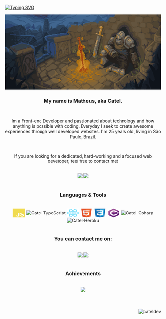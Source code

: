 [![Typing SVG](https://readme-typing-svg.herokuapp.com?font=VT323&size=32&duration=6000&color=DD6387&center=true&width=1012&lines=Hello%2C++rest+and+take+a+look+at+my+Github!++)](https://git.io/typing-svg)

<div align="center"> 
<img src="https://github.com/cateldev/cateldev/blob/main/img/darksouls.gif">
</div>

<div align="center"> 
<h3> My name is Matheus, aka Catel. </h3>
</div>
<br>

<div align="center"> 
<p>Im a Front-end Developer and passionated about technology and how anything is possible with coding. Everyday I seek to create awesome experiences through well developed websites. I'm 25 years old, living in São Paulo, Brazil. </p>
<br>
  
<p>If you are looking for a dedicated, hard-working and a focused web developer, feel free to contact me!</p>
</div>
<br>

<div align="center" gap="20px">
  <img height="150em" src="https://github-readme-stats.vercel.app/api?username=cateldev&show_icons=true&theme=dracula&include_all_commits=true&count_private=true"/>
  <img height="150em" src="https://github-readme-stats.vercel.app/api/top-langs/?username=cateldev&layout=compact&langs_count=7&theme=dracula"/>
</div>
<br>

<div align="center"> <h3>Languages & Tools</h3> </div>
<div style="display: inline_block" align="center"><br>
  <img align="center" alt="Catel-Js" height="30" width="40" src="https://raw.githubusercontent.com/devicons/devicon/master/icons/javascript/javascript-plain.svg">
  <img align="center" alt="Catel-TypeScript" height="30" widht="40" src="https://cdn.jsdelivr.net/gh/devicons/devicon/icons/typescript/typescript-original.svg" />
  <img align="center" alt="Catel-React" height="30" width="40" src="https://raw.githubusercontent.com/devicons/devicon/master/icons/react/react-original.svg">
  <img align="center" alt="Catel-HTML" height="30" width="40" src="https://raw.githubusercontent.com/devicons/devicon/master/icons/html5/html5-original.svg">
  <img align="center" alt="Catel-CSS" height="30" width="40" src="https://raw.githubusercontent.com/devicons/devicon/master/icons/css3/css3-original.svg">
  <img align="center" alt="Catel-Csharp" height="30" width="40" src="https://raw.githubusercontent.com/devicons/devicon/master/icons/csharp/csharp-original.svg">
  <img align="center" alt="Catel-Csharp" height="30" width="40" src="https://cdn.jsdelivr.net/gh/devicons/devicon/icons/dotnetcore/dotnetcore-original.svg" />
  <img align="center" alt="Catel-Heroku" height="30" width="40" src="https://icongr.am/devicon/heroku-original-wordmark.svg?size=128&color=currentColor" />
</div><br>

<div style="display: inline_block" align="center">
  <h3> You can contact me on:</h3><br>
  <a href="https://instagram.com/catelmatt" target="_blank"><img src="https://img.shields.io/badge/-Instagram-%23E4405F?style=for-the-badge&logo=instagram&logoColor=white" target="_blank"></a>
  <a href="https://www.linkedin.com/in/matheuscatel/" target="_blank"><img src="https://img.shields.io/badge/-LinkedIn-%230077B5?style=for-the-badge&logo=linkedin&logoColor=white" target="_blank"></a>
</div>
<br>

<div align="center">
  <h3>Achievements</h3><br>
  <img src="https://github-profile-trophy.vercel.app/?username=cateldev&theme=dracula&row=2&no-bg=true&column=6&margin-w=15&margin-h=10" />
</div>
<br>
<br>
<br>

<div align="right"> <img src="https://komarev.com/ghpvc/?username=cateldev&label=Profile%20views&color=0e75b6&style=flat" alt="cateldev" /> </div>
    
    
    

